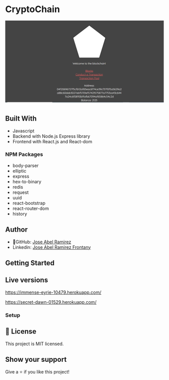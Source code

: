 # CryptoChain

![screenshot](./app_screenshot.png)

## Built With

- Javascript
- Backend with Node.js Express library
- Frontend with React.js and React-dom

### NPM Packages

- body-parser
- elliptic
- express
- hex-to-binary
- redis
- request
- uuid
- react-bootstrap
- react-router-dom
- history

## Author

- 👤GitHub: [Jose Abel Ramirez](https://github.com/jose-Abel)
- Linkedin: [Jose Abel Ramirez Frontany](https://www.linkedin.com/in/jose-abel-ramirez-frontany-7674a842/)

## Getting Started

## Live versions

https://immense-eyrie-10479.herokuapp.com/

https://secret-dawn-01529.herokuapp.com/

### Setup

## 📝 License

This project is MIT licensed.

## Show your support

Give a ⭐️ if you like this project!
